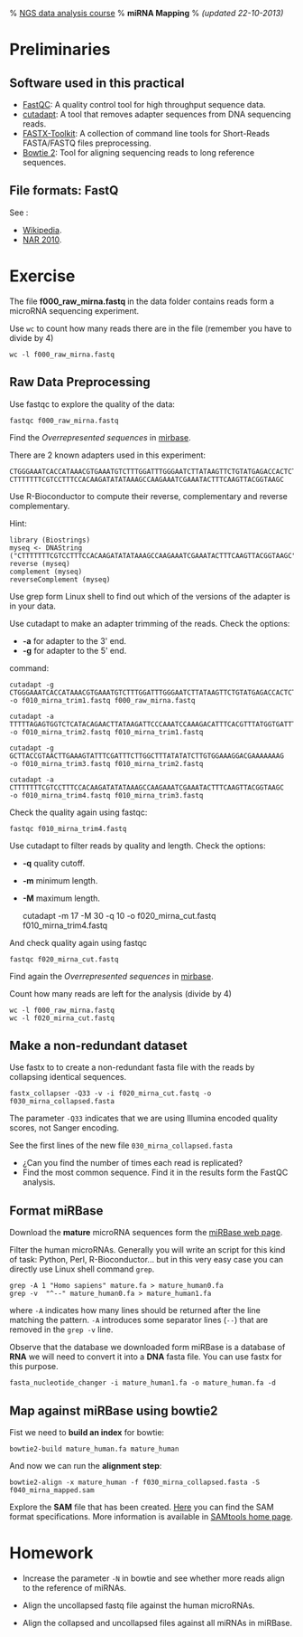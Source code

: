 % [NGS data analysis course](http://ngscourse.github.io/)
% __miRNA Mapping__
% _(updated 22-10-2013)_

<!-- COMMON LINKS HERE -->

[fastqc]: http://www.bioinformatics.babraham.ac.uk/projects/fastqc/ "notes on hover"
[bwa]: http://bio-bwa.sourceforge.net/ "notes BWA"



Preliminaries
================================================================================


Software used in this practical
-------------------------------

- [FastQC][FastQC-site]: A quality control tool for high throughput sequence data.
- [cutadapt][cutadapt-site]: A tool that removes adapter sequences from DNA sequencing reads.
- [FASTX-Toolkit][fastx-site]: A collection of command line tools for Short-Reads FASTA/FASTQ files preprocessing.
- [Bowtie 2][bowtie2-site]: Tool for aligning sequencing reads to long reference sequences.

File formats: FastQ
-------------------

See :

- [Wikipedia][fastq-format-wikipedia].
- [NAR 2010][fastq-format-nar].



Exercise
================================================================================

The file **f000_raw_mirna.fastq** in the data folder contains reads form a microRNA sequencing experiment.

<!--
    cd data
-->

Use `wc` to count how many reads there are in the file (remember you have to divide by 4)

    wc -l f000_raw_mirna.fastq


Raw Data Preprocessing
--------------------------------------------------------------------------------

Use fastqc to explore the quality of the data:

    fastqc f000_raw_mirna.fastq


Find the _Overrepresented sequences_ in [mirbase][mirbase-search].


There are 2 known adapters used in this experiment: 

<!--
    <<"COMMENT"
-->

    CTGGGAAATCACCATAAACGTGAAATGTCTTTGGATTTGGGAATCTTATAAGTTCTGTATGAGACCACTCTAAAAA
    CTTTTTTTCGTCCTTTCCACAAGATATATAAAGCCAAGAAATCGAAATACTTTCAAGTTACGGTAAGC

<!--
    COMMENT
-->



Use R-Bioconductor to compute their reverse, complementary and reverse complementary.

Hint:
<!--
    <<"COMMENT"
-->

    library (Biostrings)
    myseq <- DNAString ("CTTTTTTTCGTCCTTTCCACAAGATATATAAAGCCAAGAAATCGAAATACTTTCAAGTTACGGTAAGC")
    reverse (myseq)
    complement (myseq)
    reverseComplement (myseq)

<!--
    cat (c (as.character (myseq),
            as.character (reverse (myseq)),
            as.character (complement (myseq)),
            as.character (reverseComplement (myseq))),
         sep = "\n")
-->

<!--
    COMMENT
-->



Use grep form Linux shell to find out which of the versions of the adapter is in your data.


<!--

Adapter 1
----------

    grep CTGGGAAATCACCATAAACGTGAAATGTCTTTGGATTTGGGAATCTTATAAGTTCTGTATGAGACCACTCTAAAAA f000_raw_mirna.fastq | wc -l  ## at the beginning is there
    grep GACCCTTTAGTGGTATTTGCACTTTACAGAAACCTAAACCCTTAGAATATTCAAGACATACTCTGGTGAGATTTTT f000_raw_mirna.fastq | wc -l 
    grep TTTTTAGAGTGGTCTCATACAGAACTTATAAGATTCCCAAATCCAAAGACATTTCACGTTTATGGTGATTTCCCAG f000_raw_mirna.fastq | wc -l  ## is there at the end ... but not so much
    grep AAAAATCTCACCAGAGTATGTCTTGAATATTCTAAGGGTTTAGGTTTCTGTAAAGTGCAAATACCACTAAAGGGTC f000_raw_mirna.fastq | wc -l 

    grep CTGGGAAATCACCATAAACGTGAAATGTCTTTGGA f000_raw_mirna.fastq | wc -l 
    grep GACCCTTTAGTGGTATTTGCACTTTACAGAAACCT f000_raw_mirna.fastq | wc -l 
    grep TTTTTAGAGTGGTCTCATACAGAACTTATAAGATT f000_raw_mirna.fastq | wc -l 
    grep AAAAATCTCACCAGAGTATGTCTTGAATATTCTAA f000_raw_mirna.fastq | wc -l 

    grep GAATCTTATAAGTTCTGTATGAGACCACTCTAAAAA f000_raw_mirna.fastq | wc -l 
    grep CTTAGAATATTCAAGACATACTCTGGTGAGATTTTT f000_raw_mirna.fastq | wc -l 
    grep ATCCAAAGACATTTCACGTTTATGGTGATTTCCCAG f000_raw_mirna.fastq | wc -l 
    grep TAGGTTTCTGTAAAGTGCAAATACCACTAAAGGGTC f000_raw_mirna.fastq | wc -l 


Adapter 2
----------

    grep CTTTTTTTCGTCCTTTCCACAAGATATATAAAGCCAAGAAATCGAAATACTTTCAAGTTACGGTAAGC f000_raw_mirna.fastq | wc -l   ## is there at the end ... but not so much
    grep GAAAAAAAGCAGGAAAGGTGTTCTATATATTTCGGTTCTTTAGCTTTATGAAAGTTCAATGCCATTCG f000_raw_mirna.fastq | wc -l 
    grep GCTTACCGTAACTTGAAAGTATTTCGATTTCTTGGCTTTATATATCTTGTGGAAAGGACGAAAAAAAG f000_raw_mirna.fastq | wc -l   ## is there at the beginning
    grep CGAATGGCATTGAACTTTCATAAAGCTAAAGAACCGAAATATATAGAACACCTTTCCTGCTTTTTTTC f000_raw_mirna.fastq | wc -l 

    grep CTTTTTTTCGTCCTTTCCACAAGATATATA f000_raw_mirna.fastq | wc -l 
    grep GAAAAAAAGCAGGAAAGGTGTTCTATATAT f000_raw_mirna.fastq | wc -l 
    grep GCTTACCGTAACTTGAAAGTATTTCGATTT f000_raw_mirna.fastq | wc -l 
    grep CGAATGGCATTGAACTTTCATAAAGCTAAA f000_raw_mirna.fastq | wc -l 

    grep AAGCCAAGAAATCGAAATACTTTCAAGTTACGGTAAGC f000_raw_mirna.fastq | wc -l 
    grep TTCGGTTCTTTAGCTTTATGAAAGTTCAATGCCATTCG f000_raw_mirna.fastq | wc -l 
    grep CTTGGCTTTATATATCTTGTGGAAAGGACGAAAAAAAG f000_raw_mirna.fastq | wc -l 
    grep GAACCGAAATATATAGAACACCTTTCCTGCTTTTTTTC f000_raw_mirna.fastq | wc -l 

-->

Use cutadapt to make an adapter trimming of the reads. Check the options:

+ **-a** for adapter to the 3' end.
+ **-g** for adapter to the 5' end.


command:  

    cutadapt -g CTGGGAAATCACCATAAACGTGAAATGTCTTTGGATTTGGGAATCTTATAAGTTCTGTATGAGACCACTCTAAAAA -o f010_mirna_trim1.fastq f000_raw_mirna.fastq
    
    cutadapt -a TTTTTAGAGTGGTCTCATACAGAACTTATAAGATTCCCAAATCCAAAGACATTTCACGTTTATGGTGATTTCCCAG -o f010_mirna_trim2.fastq f010_mirna_trim1.fastq
    
    cutadapt -g GCTTACCGTAACTTGAAAGTATTTCGATTTCTTGGCTTTATATATCTTGTGGAAAGGACGAAAAAAAG         -o f010_mirna_trim3.fastq f010_mirna_trim2.fastq
    
    cutadapt -a CTTTTTTTCGTCCTTTCCACAAGATATATAAAGCCAAGAAATCGAAATACTTTCAAGTTACGGTAAGC         -o f010_mirna_trim4.fastq f010_mirna_trim3.fastq
    


<!--

Adapter 1
----------

    grep CTGGGAAATCACCATAAACGTGAAATGTCTTTGGATTTGGGAATCTTATAAGTTCTGTATGAGACCACTCTAAAAA f010_mirna_trim4.fastq | wc -l  ## at the beginning is there
    grep GACCCTTTAGTGGTATTTGCACTTTACAGAAACCTAAACCCTTAGAATATTCAAGACATACTCTGGTGAGATTTTT f010_mirna_trim4.fastq | wc -l 
    grep TTTTTAGAGTGGTCTCATACAGAACTTATAAGATTCCCAAATCCAAAGACATTTCACGTTTATGGTGATTTCCCAG f010_mirna_trim4.fastq | wc -l  ## is there at the end ... but not so much
    grep AAAAATCTCACCAGAGTATGTCTTGAATATTCTAAGGGTTTAGGTTTCTGTAAAGTGCAAATACCACTAAAGGGTC f010_mirna_trim4.fastq | wc -l 

    grep CTGGGAAATCACCATAAACGTGAAATGTCTTTGGA f010_mirna_trim4.fastq | wc -l 
    grep GACCCTTTAGTGGTATTTGCACTTTACAGAAACCT f010_mirna_trim4.fastq | wc -l 
    grep TTTTTAGAGTGGTCTCATACAGAACTTATAAGATT f010_mirna_trim4.fastq | wc -l 
    grep AAAAATCTCACCAGAGTATGTCTTGAATATTCTAA f010_mirna_trim4.fastq | wc -l 

    grep GAATCTTATAAGTTCTGTATGAGACCACTCTAAAAA f010_mirna_trim4.fastq | wc -l 
    grep CTTAGAATATTCAAGACATACTCTGGTGAGATTTTT f010_mirna_trim4.fastq | wc -l 
    grep ATCCAAAGACATTTCACGTTTATGGTGATTTCCCAG f010_mirna_trim4.fastq | wc -l 
    grep TAGGTTTCTGTAAAGTGCAAATACCACTAAAGGGTC f010_mirna_trim4.fastq | wc -l 


Adapter 2
----------

    grep CTTTTTTTCGTCCTTTCCACAAGATATATAAAGCCAAGAAATCGAAATACTTTCAAGTTACGGTAAGC f010_mirna_trim4.fastq | wc -l   ## is there at the end ... but not so much
    grep GAAAAAAAGCAGGAAAGGTGTTCTATATATTTCGGTTCTTTAGCTTTATGAAAGTTCAATGCCATTCG f010_mirna_trim4.fastq | wc -l 
    grep GCTTACCGTAACTTGAAAGTATTTCGATTTCTTGGCTTTATATATCTTGTGGAAAGGACGAAAAAAAG f010_mirna_trim4.fastq | wc -l   ## is there at the beginning
    grep CGAATGGCATTGAACTTTCATAAAGCTAAAGAACCGAAATATATAGAACACCTTTCCTGCTTTTTTTC f010_mirna_trim4.fastq | wc -l 

    grep CTTTTTTTCGTCCTTTCCACAAGATATATA f010_mirna_trim4.fastq | wc -l 
    grep GAAAAAAAGCAGGAAAGGTGTTCTATATAT f010_mirna_trim4.fastq | wc -l 
    grep GCTTACCGTAACTTGAAAGTATTTCGATTT f010_mirna_trim4.fastq | wc -l 
    grep CGAATGGCATTGAACTTTCATAAAGCTAAA f010_mirna_trim4.fastq | wc -l 

    grep AAGCCAAGAAATCGAAATACTTTCAAGTTACGGTAAGC f010_mirna_trim4.fastq | wc -l 
    grep TTCGGTTCTTTAGCTTTATGAAAGTTCAATGCCATTCG f010_mirna_trim4.fastq | wc -l 
    grep CTTGGCTTTATATATCTTGTGGAAAGGACGAAAAAAAG f010_mirna_trim4.fastq | wc -l 
    grep GAACCGAAATATATAGAACACCTTTCCTGCTTTTTTTC f010_mirna_trim4.fastq | wc -l 

-->

Check the quality again using fastqc:

    fastqc f010_mirna_trim4.fastq


Use cutadapt to filter reads by quality and length. Check the options:

+ **-q** quality cutoff.
+ **-m** minimum length.
+ **-M** maximum length.
  
  
    cutadapt -m 17 -M 30 -q 10 -o f020_mirna_cut.fastq f010_mirna_trim4.fastq


And check quality again using fastqc

    fastqc f020_mirna_cut.fastq

Find again the _Overrepresented sequences_ in [mirbase][mirbase-search].

Count how many reads are left for the analysis (divide by 4)

    wc -l f000_raw_mirna.fastq
    wc -l f020_mirna_cut.fastq


Make a non-redundant dataset
--------------------------------------------------------------------------------

Use fastx to to create a non-redundant fasta file with the reads
by collapsing identical sequences.

    fastx_collapser -Q33 -v -i f020_mirna_cut.fastq -o f030_mirna_collapsed.fasta

The parameter `-Q33` indicates that we are using Illumina encoded quality scores, not Sanger encoding.

See the first lines of the new file `030_mirna_collapsed.fasta`

- ¿Can you find the number of times each read is replicated?
- Find the most common sequence. Find it in the results form the FastQC analysis.


Format miRBase
--------------------------------------------------------------------------------

Download the __mature__ microRNA sequences form the [miRBase web page][mirbase-ftp].

Filter the human microRNAs. Generally you will write an script for this kind of task: 
Python, Perl, R-Bioconductor... 
but in this very easy case you can directly use Linux shell command `grep`.

    grep -A 1 "Homo sapiens" mature.fa > mature_human0.fa
    grep -v  "^--" mature_human0.fa > mature_human1.fa 

where `-A` indicates how many lines should be returned after the line matching the pattern.
`-A` introduces some separator lines (`--`) that are removed in the `grep -v` line.


Observe that the database we downloaded form miRBase is a database of __RNA__ 
we will need to convert it into a __DNA__ fasta file.
You can use fastx for this purpose.

    fasta_nucleotide_changer -i mature_human1.fa -o mature_human.fa -d


Map against miRBase using bowtie2
--------------------------------------------------------------------------------

Fist we need to __build an index__ for bowtie:

    bowtie2-build mature_human.fa mature_human
    

And now we can run the __alignment step__:

    bowtie2-align -x mature_human -f f030_mirna_collapsed.fasta -S f040_mirna_mapped.sam

<!-- bowtie2 AND bowtie2-align ARE THE SAME -->


Explore the __SAM__ file that has been created. 
[Here][sam-format-samtools] 
you can find the SAM format specifications. 
More information is available in [SAMtools home page][samtools-site]. 


Homework
================================================================================


- Increase the parameter `-N` in bowtie and see whether more reads align to the reference of miRNAs.   
<!--
```
    bowtie2-align -x mature_human -N 1 -f f030_mirna_collapsed.fasta -S f040_mirna_mapped_N1.sam
```
-->

- Align the uncollapsed fastq file against the human microRNAs.   
<!--
```
    bowtie2 -x mature_human -U f020_mirna_cut.fastq -S f045_mirna_cut_mapped.sam
```
-->

- Align the collapsed and uncollapsed files against all miRNAs in miRBase.   
<!--
```
    ##prepare the reference
    fasta_nucleotide_changer -i mature.fa -o matureDNA.fa -d
    bowtie2-build matureDNA.fa matureDNA

    ##align collapsed
    bowtie2-align -x matureDNA -f f030_mirna_collapsed.fasta -S g040_mirna_mapped.sam
    
    ##align uncollapsed
    bowtie2-align -x matureDNA -U f020_mirna_cut.fastq -S g045_mirna_cut_mapped.sam
```
-->

<!-- ---------------------------------------------------------------------------
References
================================================================================
-->

[fastqc-site]:http://www.bioinformatics.babraham.ac.uk/projects/fastqc
[cutadapt-site]:http://code.google.com/p/cutadapt
[fastx-site]:http://hannonlab.cshl.edu/fastx_toolkit
[bowtie2-site]:http://bowtie-bio.sourceforge.net/bowtie2/index.shtml
[samtools-site]:http://samtools.sourceforge.net

[fastq-format-wikipedia]:http://en.wikipedia.org/wiki/FASTQ_format
[fastq-format-nar]:http://www.ncbi.nlm.nih.gov/pmc/articles/PMC2847217
[sam-format-samtools]:http://samtools.sourceforge.net/SAM1.pdf


[mirbase-search]:http://www.mirbase.org/search.shtml
[mirbase-ftp]:http://www.mirbase.org/ftp.shtml

